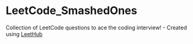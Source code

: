 # LeetCode_SmashedOnes
Collection of LeetCode questions to ace the coding interview! - Created using [LeetHub](https://github.com/QasimWani/LeetHub)
